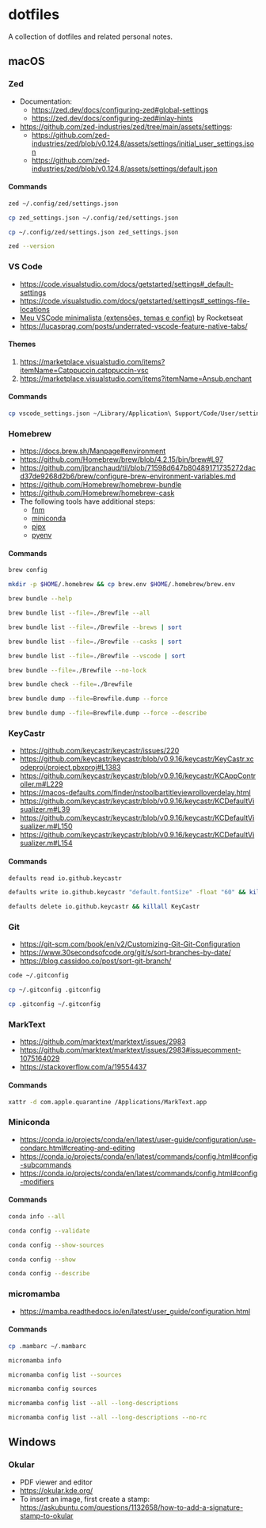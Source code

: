 # dotfiles

A collection of dotfiles and related personal notes.

## macOS

### Zed

- Documentation:
  - https://zed.dev/docs/configuring-zed#global-settings
  - https://zed.dev/docs/configuring-zed#inlay-hints
- https://github.com/zed-industries/zed/tree/main/assets/settings:
  - https://github.com/zed-industries/zed/blob/v0.124.8/assets/settings/initial_user_settings.json
  - https://github.com/zed-industries/zed/blob/v0.124.8/assets/settings/default.json

#### Commands

```bash
zed ~/.config/zed/settings.json
```

```bash
cp zed_settings.json ~/.config/zed/settings.json
```

```bash
cp ~/.config/zed/settings.json zed_settings.json
```

```bash
zed --version
```

### VS Code

- https://code.visualstudio.com/docs/getstarted/settings#_default-settings
- https://code.visualstudio.com/docs/getstarted/settings#_settings-file-locations
- [Meu VSCode minimalista (extensões, temas e config)](https://youtu.be/TW3KoPkuWEA?feature=shared) by Rocketseat
- https://lucasprag.com/posts/underrated-vscode-feature-native-tabs/

#### Themes

1. https://marketplace.visualstudio.com/items?itemName=Catppuccin.catppuccin-vsc
2. https://marketplace.visualstudio.com/items?itemName=Ansub.enchant

#### Commands

```bash
cp vscode_settings.json ~/Library/Application\ Support/Code/User/settings.json
```

### Homebrew

- https://docs.brew.sh/Manpage#environment
- https://github.com/Homebrew/brew/blob/4.2.15/bin/brew#L97
- https://github.com/jbranchaud/til/blob/71598d647b80489171735272dacd37de9268d2b6/brew/configure-brew-environment-variables.md
- https://github.com/Homebrew/homebrew-bundle
- https://github.com/Homebrew/homebrew-cask
- The following tools have additional steps:
  - [fnm](https://github.com/Schniz/fnm?tab=readme-ov-file#using-homebrew-macoslinux)
  - [miniconda](https://formulae.brew.sh/cask/miniconda)
  - [pipx](https://github.com/pypa/pipx?tab=readme-ov-file#on-macos)
  - [pyenv](https://github.com/pyenv/pyenv?tab=readme-ov-file#homebrew-in-macos)

#### Commands

```bash
brew config
```

```bash
mkdir -p $HOME/.homebrew && cp brew.env $HOME/.homebrew/brew.env
```

```bash
brew bundle --help
```

```bash
brew bundle list --file=./Brewfile --all
```

```bash
brew bundle list --file=./Brewfile --brews | sort
```

```bash
brew bundle list --file=./Brewfile --casks | sort
```

```bash
brew bundle list --file=./Brewfile --vscode | sort
```

```bash
brew bundle --file=./Brewfile --no-lock
```

```bash
brew bundle check --file=./Brewfile
```

```bash
brew bundle dump --file=Brewfile.dump --force
```

```bash
brew bundle dump --file=Brewfile.dump --force --describe
```

### KeyCastr

- https://github.com/keycastr/keycastr/issues/220
- https://github.com/keycastr/keycastr/blob/v0.9.16/keycastr/KeyCastr.xcodeproj/project.pbxproj#L1383
- https://github.com/keycastr/keycastr/blob/v0.9.16/keycastr/KCAppController.m#L229
- https://macos-defaults.com/finder/nstoolbartitleviewrolloverdelay.html
- https://github.com/keycastr/keycastr/blob/v0.9.16/keycastr/KCDefaultVisualizer.m#L39
- https://github.com/keycastr/keycastr/blob/v0.9.16/keycastr/KCDefaultVisualizer.m#L150
- https://github.com/keycastr/keycastr/blob/v0.9.16/keycastr/KCDefaultVisualizer.m#L154

#### Commands

```bash
defaults read io.github.keycastr
```

```bash
defaults write io.github.keycastr "default.fontSize" -float "60" && killall KeyCastr
```

```bash
defaults delete io.github.keycastr && killall KeyCastr
```

### Git

- https://git-scm.com/book/en/v2/Customizing-Git-Git-Configuration
- https://www.30secondsofcode.org/git/s/sort-branches-by-date/
- https://blog.cassidoo.co/post/sort-git-branch/

```bash
code ~/.gitconfig
```

```bash
cp ~/.gitconfig .gitconfig
```

```bash
cp .gitconfig ~/.gitconfig
```

### MarkText

- https://github.com/marktext/marktext/issues/2983
- https://github.com/marktext/marktext/issues/2983#issuecomment-1075164029
- https://stackoverflow.com/a/19554437

#### Commands

```bash
xattr -d com.apple.quarantine /Applications/MarkText.app
```

### Miniconda

- https://conda.io/projects/conda/en/latest/user-guide/configuration/use-condarc.html#creating-and-editing
- https://conda.io/projects/conda/en/latest/commands/config.html#config-subcommands
- https://conda.io/projects/conda/en/latest/commands/config.html#config-modifiers

#### Commands

```bash
conda info --all
```

```bash
conda config --validate
```

```bash
conda config --show-sources
```

```bash
conda config --show
```

```bash
conda config --describe
```

### micromamba

- https://mamba.readthedocs.io/en/latest/user_guide/configuration.html

#### Commands

```bash
cp .mambarc ~/.mambarc
```

```bash
micromamba info
```

```bash
micromamba config list --sources
```

```bash
micromamba config sources
```

```bash
micromamba config list --all --long-descriptions
```

```bash
micromamba config list --all --long-descriptions --no-rc
```

## Windows

### Okular

- PDF viewer and editor
- https://okular.kde.org/
- To insert an image, first create a stamp: https://askubuntu.com/questions/1132658/how-to-add-a-signature-stamp-to-okular
